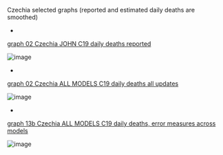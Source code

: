 Czechia selected graphs (reported and estimated daily deaths are smoothed) 

*

[graph 02 Czechia JOHN C19 daily deaths reported](https://github.com/pourmalek/CovidLongitudinal/blob/main/output/countries/Czechia/graph%2002%20Czechia%20JOHN%20C19%20daily%20deaths%20reported.pdf)

![image](https://github.com/pourmalek/CovidLongitudinal/assets/30849720/763ad77d-d877-40e0-a266-524af66a8935)

*

[graph 02 Czechia ALL MODELS C19 daily deaths all updates](https://github.com/pourmalek/CovidLongitudinal/blob/main/output/countries/Czechia/graph%2002%20Czechia%20ALL%20MODELS%20C19%20daily%20deaths%20all%20updates.pdf)

![image](https://github.com/pourmalek/CovidLongitudinal/assets/30849720/578d48b9-4e9d-4f2d-8083-3464b5713fc3)

*

[graph 13b Czechia ALL MODELS C19 daily deaths, error measures across models](https://github.com/pourmalek/CovidLongitudinal/blob/main/output/countries/Czechia/graph%2013b%20Czechia%20ALL%20MODELS%20C19%20daily%20deaths%2C%20error%20measures%20across%20models.pdf)

![image](https://github.com/pourmalek/CovidLongitudinal/assets/30849720/b0a9d859-2e06-425e-b235-03cf9bb6e920)



